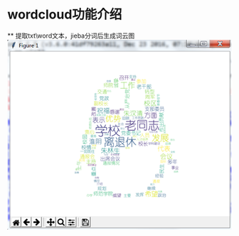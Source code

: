 # wordcloud功能介绍
** 提取txt\word文本，jieba分词后生成词云图
![image](https://github.com/ivanwhaf/wordcloud/blob/master/Resources/wd.png)

